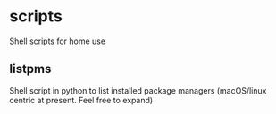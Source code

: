 # scripts
Shell scripts for home use

## listpms
Shell script in python to list installed package managers (macOS/linux centric at present. Feel free to expand)
